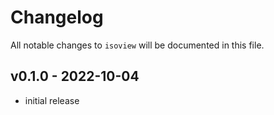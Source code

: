 # Changelog

All notable changes to `isoview` will be documented in this file.

## v0.1.0 - 2022-10-04

- initial release
